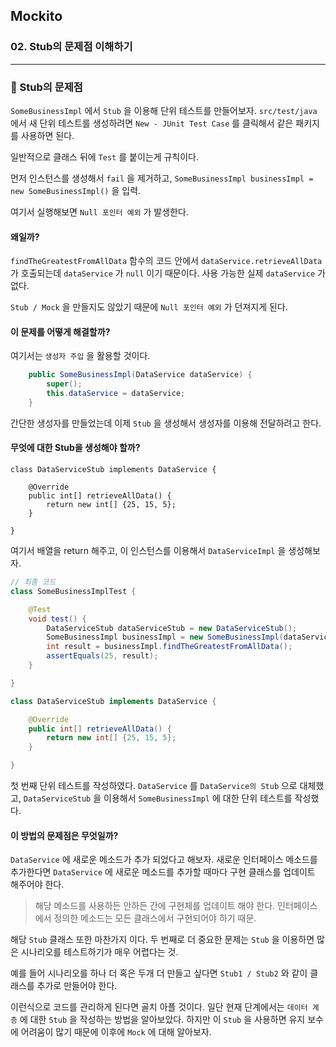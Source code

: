 ## Mockito

### 02. Stub의 문제점 이해하기

---

### 📌 Stub의 문제점

`SomeBusinessImpl` 에서 `Stub` 을 이용해 단위 테스트를 만들어보자.
`src/test/java` 에서 새 단위 테스트를 생성하려면 `New - JUnit Test Case` 를 클릭해서 같은 패키지를 사용하면 된다.

일반적으로 클래스 뒤에 `Test` 를 붙이는게 규칙이다.

먼저 인스턴스를 생성해서 `fail` 을 제거하고, `SomeBusinessImpl businessImpl = new SomeBusinessImpl()` 을 입력.

여기서 실행해보면 `Null 포인터 예외` 가 발생한다.

#### 왜일까?

`findTheGreatestFromAllData` 함수의 코드 안에서 `dataService.retrieveAllData` 가 호출되는데 `dataService` 가 `null` 이기 때문이다.
사용 가능한 실제 `dataService` 가 없다.

`Stub / Mock` 을 만들지도 않았기 때문에 `Null 포인터 예외` 가 던져지게 된다.

#### 이 문제를 어떻게 해결할까?

여기서는 `생성자 주입` 을 활용할 것이다.

```java
	public SomeBusinessImpl(DataService dataService) {
		super();
		this.dataService = dataService;
	}
```

간단한 생성자를 만들었는데 이제 `Stub` 을 생성해서 생성자를 이용해 전달하려고 한다.

#### 무엇에 대한 Stub을 생성해야 할까?

```
class DataServiceStub implements DataService {

	@Override
	public int[] retrieveAllData() {
		return new int[] {25, 15, 5};
	}

}
```

여기서 배열을 return 해주고, 이 인스턴스를 이용해서 `DataServiceImpl` 을 생성해보자.

```java
// 최종 코드
class SomeBusinessImplTest {

	@Test
	void test() {
		DataServiceStub dataServiceStub = new DataServiceStub();
		SomeBusinessImpl businessImpl = new SomeBusinessImpl(dataServiceStub);
		int result = businessImpl.findTheGreatestFromAllData();
		assertEquals(25, result);
	}

}

class DataServiceStub implements DataService {

	@Override
	public int[] retrieveAllData() {
		return new int[] {25, 15, 5};
	}

}
```

첫 번째 단위 테스트를 작성하였다. `DataService` 를 `DataService의 Stub` 으로 대체했고, `DataServiceStub` 을 이용해서 `SomeBusinessImpl` 에 대한 단위 테스트를 작성했다.

#### 이 방법의 문제점은 무엇일까?

`DataService` 에 새로운 메소드가 추가 되었다고 해보자.
새로운 인터페이스 메소드를 추가한다면 `DataService` 에 새로운 메소드를 추가할 때마다 구현 클래스를 업데이트 해주어야 한다.

> 해당 메소드를 사용하든 안하든 간에 구현체를 업데이트 해야 한다.
> 인터페이스에서 정의한 메소드는 모든 클래스에서 구현되어야 하기 때문.

해당 `Stub` 클래스 또한 마찬가지 이다.
두 번째로 더 중요한 문제는 `Stub` 을 이용하면 많은 시나리오를 테스트하기가 매우 어렵다는 것.

예를 들어 시나리오를 하나 더 혹은 두개 더 만들고 싶다면 `Stub1 / Stub2` 와 같이 클래스를 추가로 만들어야 한다.

이런식으로 코드를 관리하게 된다면 골치 아플 것이다.
일단 현재 단계에서는 `데이터 계층` 에 대한 `Stub` 을 작성하는 방법을 알아보았다.
하지만 이 `Stub` 을 사용하면 유지 보수에 어려움이 많기 때문에 이후에 `Mock` 에 대해 알아보자.
